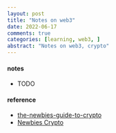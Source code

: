 ```yaml
---
layout: post
title: "Notes on web3"
date: 2022-06-17
comments: true
categories: [learning, web3, ]
abstract: "Notes on web3, crypto"
---
```


#### notes
* TODO 


#### reference
* [the-newbies-guide-to-crypto](https://helpthisbook.com/sunny/the-newbies-guide-to-crypto)
* [Newbies Crypto](https://www.newbiescrypto.com/)